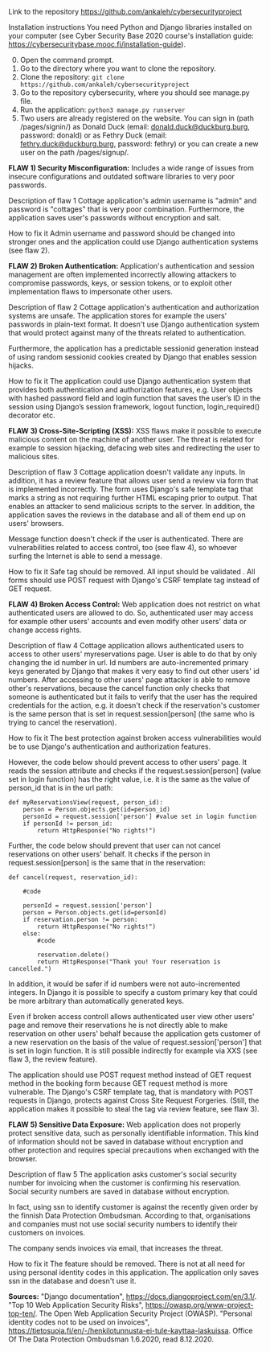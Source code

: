 Link to the repository
https://github.com/ankaleh/cybersecurityproject

Installation instructions 
You need Python and Django libraries installed on your computer (see Cyber Security Base 2020 course's installation guide: https://cybersecuritybase.mooc.fi/installation-guide).

0) Open the command prompt.
1) Go to the directory where you want to clone the repository.
2) Clone the repository:
`git clone https://github.com/ankaleh/cybersecurityproject`
3) Go to the repository cybersecurity, where you should see manage.py file.
4) Run the application:
`python3 manage.py runserver`
5) Two users are already registered on the website. You can sign in (path /pages/signin/)  as Donald Duck (email: donald.duck@duckburg.burg, password: donald) or as Fethry Duck (email: fethry.duck@duckburg.burg, password: fethry) or you can create a new user on the path /pages/signup/. 

**FLAW 1) Security Misconfiguration:**
Includes a wide range of issues from insecure configurations and outdated software libraries to very poor passwords. 

Description of flaw 1
Cottage application's admin username is "admin" and password is "cottages" that is very poor combination. Furthermore, the application saves user's passwords without encryption and salt.

How to fix it
Admin username and password should be changed into stronger ones and the application could use Django authentication systems (see flaw 2).

**FLAW 2) Broken Authentication:**
Application's authentication and session management are often implemented incorrectly allowing attackers to compromise passwords, keys, or session tokens, or to exploit other implementation flaws to impersonate other users.

Description of flaw 2
Cottage application's authentication and authorization systems are unsafe. The application stores for example the users' passwords in plain-text format. It doesn't use Django authentication system that would protect against many of the threats related to authentication.

Furthermore, the application has a predictable sessionid generation instead of using random sessionid cookies created by Django that enables session hijacks.

How to fix it
The application could use Django authentication system that provides both authentication and authorization features, e.g. User objects with hashed password field and login function that saves the user’s ID in the session using Django’s session framework, logout function,  login_required() decorator etc. 

**FLAW 3) Cross-Site-Scripting (XSS):**
XSS flaws make it possible to execute malicious content on the machine of another user. The threat is related for example to session hijacking, defacing web sites and redirecting the user to malicious sites. 

Description of flaw 3
Cottage application doesn't validate any inputs. In addition, it has a review feature that allows user send a review via form that is implemented incorrectly. The form uses Django's safe template tag that marks a string as not requiring further HTML escaping prior to output. That enables an attacker to send malicious scripts to the server. In addition, the application saves the reviews in the database and all of them end up on users' browsers.

Message function doesn't check if the user is authenticated. There are vulnerabilities related to access control, too (see flaw 4), so whoever surfing the Internet is able to send a message. 

How to fix it
Safe tag should be removed. All input should be validated . All forms should use POST request with Django's CSRF template tag instead of GET request.

**FLAW 4) Broken Access Control:**
Web application does not restrict on what authenticated users are allowed to do. So, authenticated user may access for example other users' accounts and even modify other users' data or change access rights.

Description of flaw 4
Cottage application allows authenticated users to access to other users' myreservations page. User is able to do that by only changing the id number in url. Id numbers are auto-incremented primary keys generated by Django that makes it very easy to find out other users' id numbers. After accessing to other users' page attacker is able to remove other's reservations, because the cancel function only checks that someone is authenticated but it fails to verify that the user has the required credentials for the action, e.g. it doesn't check if the reservation's customer is the same person that is set in request.session[person] (the same who is trying to cancel the reservation).

How to fix it
The best protection against broken access vulnerabilities would be to use Django's authentication and authorization features. 

However, the code below should prevent access to other users' page. It reads the session attribute and checks if the request.session[person] (value set in login function) has the right value, i.e. it is the same as the value of person_id that is in the url path:

```
def myReservationsView(request, person_id): 
	person = Person.objects.get(id=person_id)
	personId = request.session['person'] #value set in login function
	if personId != person_id: 
		return HttpResponse("No rights!")
```
Further, the code below should prevent that user can not cancel reservations on other users' behalf. It checks if the person in request.session[person] is the same that in the reservation: 

```
def cancel(request, reservation_id):

    #code

    personId = request.session['person']
    person = Person.objects.get(id=personId)
    if reservation.person != person:
	    return HttpResponse("No rights!")
    else: 
	    #code

        reservation.delete()
        return HttpResponse("Thank you! Your reservation is cancelled.")
````

In addition, it would be safer if id numbers were not auto-incremented integers.  In Django it is possible to specify a custom primary key that could be more arbitrary than automatically generated keys.

Even if broken access controll allows authenticated user view other users' page and remove their reservations he is not directly able to make reservation on other users' behalf because the application gets customer of a new reservation on the basis of the value of  request.session['person'] that is set in login function. It is still possible indirectly for example via XXS (see flaw 3, the review feature).

The application should use POST request method instead of GET request method in the booking form because GET request method is more vulnerable.  The Django's CSRF template tag, that is mandatory with POST requests in Django, protects against Cross Site Request Forgeries. (Still, the application makes it possible to steal the tag via review feature, see flaw 3).

**FLAW 5) Sensitive Data Exposure:**
Web application does not properly protect sensitive data, such as personally identifiable information. This kind of information should not be saved in database without encryption and other protection and requires special precautions when exchanged with the browser. 

Description of flaw 5
The application asks customer's social security number for invoicing when the customer is confirming his reservation. Social security numbers are saved in database without encryption. 

In fact, using ssn to identify customer is against the recently given order by the finnish Data Protection Ombudsman. According to that, organisations and companies must not use social security numbers to identify their customers on invoices.

The company sends invoices via email, that increases the threat.

How to fix it
The feature should be removed. There is not at all need for using personal identity codes in this application. The application only saves ssn in the database and doesn't use it. 

**Sources:**
"Django documentation", https://docs.djangoproject.com/en/3.1/.
"Top 10 Web Application Security Risks", https://owasp.org/www-project-top-ten/. The Open Web Application Security Project (OWASP).
"Personal identity codes not to be used on invoices", https://tietosuoja.fi/en/-/henkilotunnusta-ei-tule-kayttaa-laskuissa. Office Of The Data Protection Ombudsman 1.6.2020, read 8.12.2020.
